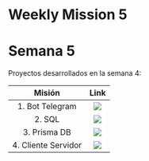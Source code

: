 # Weekly Mission 5

# Semana 5

Proyectos desarrollados en la semana 4:

| Misión | Link |
|:---:|:---:|
|1. Bot Telegram | <a href="#" target="_blank"><img src="https://img.shields.io/badge/🔗link-PRACTICA1-blue?style=for-the-badge"></a> |
|2. SQL | <a href="#" target="_blank"><img src="https://img.shields.io/badge/🔗link-PRACTICA2-blue?style=for-the-badge"></a> |
|3. Prisma DB | <a href="#" target="_blank"><img src="https://img.shields.io/badge/🔗link-PRACTICA3-blue?style=for-the-badge"></a> |
|4. Cliente Servidor | <a href="#" target="_blank"><img src="https://img.shields.io/badge/🔗link-PRACTICA4-blue?style=for-the-badge"></a> |
